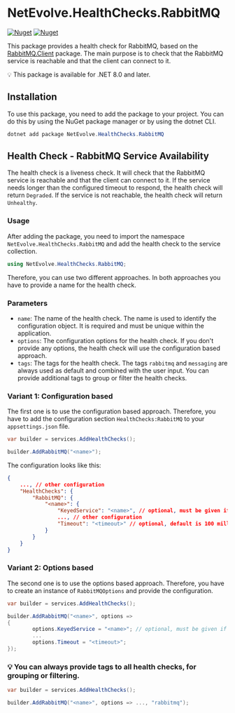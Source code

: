 # NetEvolve.HealthChecks.RabbitMQ

[![Nuget](https://img.shields.io/nuget/v/NetEvolve.HealthChecks.RabbitMQ?logo=nuget)](https://www.nuget.org/packages/NetEvolve.HealthChecks.RabbitMQ/)
[![Nuget](https://img.shields.io/nuget/dt/NetEvolve.HealthChecks.RabbitMQ?logo=nuget)](https://www.nuget.org/packages/NetEvolve.HealthChecks.RabbitMQ/)

This package provides a health check for RabbitMQ, based on the [RabbitMQ.Client](https://www.nuget.org/packages/RabbitMQ.Client/) package. The main purpose is to check that the RabbitMQ service is reachable and that the client can connect to it.

:bulb: This package is available for .NET 8.0 and later.

## Installation
To use this package, you need to add the package to your project. You can do this by using the NuGet package manager or by using the dotnet CLI.
```powershell
dotnet add package NetEvolve.HealthChecks.RabbitMQ
```

## Health Check - RabbitMQ Service Availability
The health check is a liveness check. It will check that the RabbitMQ service is reachable and that the client can connect to it. If the service needs longer than the configured timeout to respond, the health check will return `Degraded`. If the service is not reachable, the health check will return `Unhealthy`.

### Usage
After adding the package, you need to import the namespace `NetEvolve.HealthChecks.RabbitMQ` and add the health check to the service collection.
```csharp
using NetEvolve.HealthChecks.RabbitMQ;
```
Therefore, you can use two different approaches. In both approaches you have to provide a name for the health check.

### Parameters
- `name`: The name of the health check. The name is used to identify the configuration object. It is required and must be unique within the application.
- `options`: The configuration options for the health check. If you don't provide any options, the health check will use the configuration based approach.
- `tags`: The tags for the health check. The tags `rabbitmq` and `messaging` are always used as default and combined with the user input. You can provide additional tags to group or filter the health checks.

### Variant 1: Configuration based
The first one is to use the configuration based approach. Therefore, you have to add the configuration section `HealthChecks:RabbitMQ` to your `appsettings.json` file.
```csharp
var builder = services.AddHealthChecks();

builder.AddRabbitMQ("<name>");
```

The configuration looks like this:
```json
{
    ..., // other configuration
    "HealthChecks": {
        "RabbitMQ": {
            "<name>": {
                "KeyedService": "<name>", // optional, must be given if you want to access a keyed service
                ..., // other configuration
                "Timeout": "<timeout>" // optional, default is 100 milliseconds
            }
        }
    }
}
```

### Variant 2: Options based
The second one is to use the options based approach. Therefore, you have to create an instance of `RabbitMQOptions` and provide the configuration.
```csharp
var builder = services.AddHealthChecks();

builder.AddRabbitMQ("<name>", options =>
{
        options.KeyedService = "<name>"; // optional, must be given if you want to access a keyed service
        ...
        options.Timeout = "<timeout>";
});
```

### :bulb: You can always provide tags to all health checks, for grouping or filtering.

```csharp
var builder = services.AddHealthChecks();

builder.AddRabbitMQ("<name>", options => ..., "rabbitmq");
```